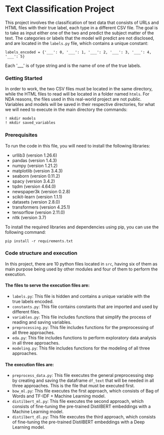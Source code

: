 # Text Classification Project

This project involves the classification of text data that consists of 
URLs and HTML files with their true label, each type in a different CSV file. 
The goal is to take as input either one of the two
and predict the subject matter of the text. The categories 
or labels that the model will predict are not disclosed,
and are located in the `labels.py` file, which contains a unique constant:
```
labels_encoded = {'___': 0, '___': 1, '___': 2, '___': 3, '___': 4, '___': 5}
```
Each '___' is of type string and is the name of one of the true labels.

### Getting Started
In order to work, the two CSV files must be located in the same directory, 
while the HTML files to read will be located in a folder named `htmls`.
For NDA reasons, the files used in this real-world project are not public.
Variables and models will be saved in their respective directories, for
what we will need to execute in the main directory the commands:
```
! mkdir models
! mkdir saved_variables
```

### Prerequisites

To run the code in this file, you will need to install the following 
libraries:

- urllib3 (version 1.26.6)
- pandas (version 1.4.3)
- numpy (version 1.21.2)
- matplotlib (version 3.4.3)
- seaborn (version 0.11.2)
- spacy (version 3.4.2)
- tqdm (version 4.64.0)
- newspaper3k (version 0.2.8)
- scikit-learn (version 1.1.1)
- datasets (version 2.8.0)
- transformers (version 4.25.1)
- tensorflow (version 2.11.0)
- nltk (version 3.7)

To install the required libraries and dependencies using pip, you can 
use the following command:

```
pip install -r requirements.txt
```

### Code structure and execution

In this project, there are 10 python files located in `src`, 
having six of them as main purpose being used by other modules and four
of them to perform the execution.

#### The files to serve the execution files are:
- `labels.py`: This file is hidden and contains a unique variable with the
true labels encoded.
- `constants.py`: This file contains constants that are imported and used by
different files.
- `variables.py`: This file includes functions that simplify the process of
reading and saving variables.
- `preprocessing.py`: This file includes functions for the preprocessing of
all three approaches.
- `eda.py`: This file includes functions to perform exploratory data
analysis
in all three approaches.
- `modeling.py`: This file includes functions for the modeling of all three
approaches.

#### The execution files are:
- `preprocess_data.py`: This file executes the general preprocessing step by
creating and saving the dataframe `df_text` that will be needed in all three
approaches. This is the file that must be executed first.
- `bow_ml.py`: This file executes the first approach, which consists of
Bag of Words and TF-IDF + Machine Learning model.
- `distilbert_ml.py`: This file executes the second approach, which consists
of fine-tuning the pre-trained DistilBERT embeddings with a Machine Learning
model.
- `distilbert_dl.py`: This file executes the third approach, which consists
of fine-tuning the pre-trained DistilBERT embeddings  with a Deep Learning model.
